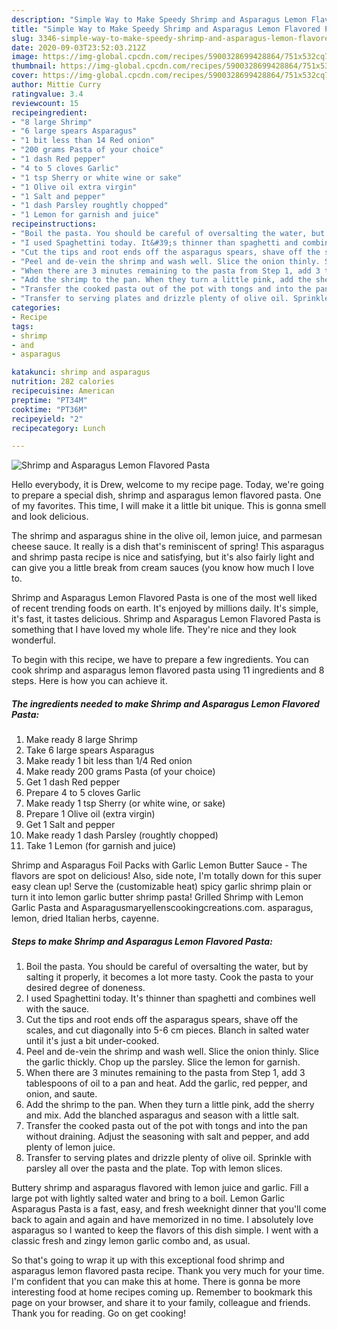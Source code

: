 ```yaml
---
description: "Simple Way to Make Speedy Shrimp and Asparagus Lemon Flavored Pasta"
title: "Simple Way to Make Speedy Shrimp and Asparagus Lemon Flavored Pasta"
slug: 3346-simple-way-to-make-speedy-shrimp-and-asparagus-lemon-flavored-pasta
date: 2020-09-03T23:52:03.212Z
image: https://img-global.cpcdn.com/recipes/5900328699428864/751x532cq70/shrimp-and-asparagus-lemon-flavored-pasta-recipe-main-photo.jpg
thumbnail: https://img-global.cpcdn.com/recipes/5900328699428864/751x532cq70/shrimp-and-asparagus-lemon-flavored-pasta-recipe-main-photo.jpg
cover: https://img-global.cpcdn.com/recipes/5900328699428864/751x532cq70/shrimp-and-asparagus-lemon-flavored-pasta-recipe-main-photo.jpg
author: Mittie Curry
ratingvalue: 3.4
reviewcount: 15
recipeingredient:
- "8 large Shrimp"
- "6 large spears Asparagus"
- "1 bit less than 14 Red onion"
- "200 grams Pasta of your choice"
- "1 dash Red pepper"
- "4 to 5 cloves Garlic"
- "1 tsp Sherry or white wine or sake"
- "1 Olive oil extra virgin"
- "1 Salt and pepper"
- "1 dash Parsley roughtly chopped"
- "1 Lemon for garnish and juice"
recipeinstructions:
- "Boil the pasta. You should be careful of oversalting the water, but by salting it properly, it becomes a lot more tasty. Cook the pasta to your desired degree of doneness."
- "I used Spaghettini today. It&#39;s thinner than spaghetti and combines well with the sauce."
- "Cut the tips and root ends off the asparagus spears, shave off the scales, and cut diagonally into 5-6 cm pieces. Blanch in salted water until it&#39;s just a bit under-cooked."
- "Peel and de-vein the shrimp and wash well. Slice the onion thinly. Slice the garlic thickly. Chop up the parsley. Slice the lemon for garnish."
- "When there are 3 minutes remaining to the pasta from Step 1, add 3 tablespoons of oil to a pan and heat. Add the garlic, red pepper, and onion, and saute."
- "Add the shrimp to the pan. When they turn a little pink, add the sherry and mix. Add the blanched asparagus and season with a little salt."
- "Transfer the cooked pasta out of the pot with tongs and into the pan without draining. Adjust the seasoning with salt and pepper, and add plenty of lemon juice."
- "Transfer to serving plates and drizzle plenty of olive oil. Sprinkle with parsley all over the pasta and the plate. Top with lemon slices."
categories:
- Recipe
tags:
- shrimp
- and
- asparagus

katakunci: shrimp and asparagus 
nutrition: 282 calories
recipecuisine: American
preptime: "PT34M"
cooktime: "PT36M"
recipeyield: "2"
recipecategory: Lunch

---
```



![Shrimp and Asparagus Lemon Flavored Pasta](https://img-global.cpcdn.com/recipes/5900328699428864/751x532cq70/shrimp-and-asparagus-lemon-flavored-pasta-recipe-main-photo.jpg)

Hello everybody, it is Drew, welcome to my recipe page. Today, we're going to prepare a special dish, shrimp and asparagus lemon flavored pasta. One of my favorites. This time, I will make it a little bit unique. This is gonna smell and look delicious.

The shrimp and asparagus shine in the olive oil, lemon juice, and parmesan cheese sauce. It really is a dish that&#39;s reminiscent of spring! This asparagus and shrimp pasta recipe is nice and satisfying, but it&#39;s also fairly light and can give you a little break from cream sauces (you know how much I love to.

Shrimp and Asparagus Lemon Flavored Pasta is one of the most well liked of recent trending foods on earth. It's enjoyed by millions daily. It's simple, it's fast, it tastes delicious. Shrimp and Asparagus Lemon Flavored Pasta is something that I have loved my whole life. They're nice and they look wonderful.


To begin with this recipe, we have to prepare a few ingredients. You can cook shrimp and asparagus lemon flavored pasta using 11 ingredients and 8 steps. Here is how you can achieve it.

<!--inarticleads1-->

##### The ingredients needed to make Shrimp and Asparagus Lemon Flavored Pasta:

1. Make ready 8 large Shrimp
1. Take 6 large spears Asparagus
1. Make ready 1 bit less than 1/4 Red onion
1. Make ready 200 grams Pasta (of your choice)
1. Get 1 dash Red pepper
1. Prepare 4 to 5 cloves Garlic
1. Make ready 1 tsp Sherry (or white wine, or sake)
1. Prepare 1 Olive oil (extra virgin)
1. Get 1 Salt and pepper
1. Make ready 1 dash Parsley (roughtly chopped)
1. Take 1 Lemon (for garnish and juice)


Shrimp and Asparagus Foil Packs with Garlic Lemon Butter Sauce - The flavors are spot on delicious! Also, side note, I&#39;m totally down for this super easy clean up! Serve the (customizable heat) spicy garlic shrimp plain or turn it into lemon garlic butter shrimp pasta! Grilled Shrimp with Lemon Garlic Pasta and Asparagusmaryellenscookingcreations.com. asparagus, lemon, dried Italian herbs, cayenne. 

<!--inarticleads2-->

##### Steps to make Shrimp and Asparagus Lemon Flavored Pasta:

1. Boil the pasta. You should be careful of oversalting the water, but by salting it properly, it becomes a lot more tasty. Cook the pasta to your desired degree of doneness.
1. I used Spaghettini today. It&#39;s thinner than spaghetti and combines well with the sauce.
1. Cut the tips and root ends off the asparagus spears, shave off the scales, and cut diagonally into 5-6 cm pieces. Blanch in salted water until it&#39;s just a bit under-cooked.
1. Peel and de-vein the shrimp and wash well. Slice the onion thinly. Slice the garlic thickly. Chop up the parsley. Slice the lemon for garnish.
1. When there are 3 minutes remaining to the pasta from Step 1, add 3 tablespoons of oil to a pan and heat. Add the garlic, red pepper, and onion, and saute.
1. Add the shrimp to the pan. When they turn a little pink, add the sherry and mix. Add the blanched asparagus and season with a little salt.
1. Transfer the cooked pasta out of the pot with tongs and into the pan without draining. Adjust the seasoning with salt and pepper, and add plenty of lemon juice.
1. Transfer to serving plates and drizzle plenty of olive oil. Sprinkle with parsley all over the pasta and the plate. Top with lemon slices.


Buttery shrimp and asparagus flavored with lemon juice and garlic. Fill a large pot with lightly salted water and bring to a boil. Lemon Garlic Asparagus Pasta is a fast, easy, and fresh weeknight dinner that you&#39;ll come back to again and again and have memorized in no time. I absolutely love asparagus so I wanted to keep the flavors of this dish simple. I went with a classic fresh and zingy lemon garlic combo and, as usual. 

So that's going to wrap it up with this exceptional food shrimp and asparagus lemon flavored pasta recipe. Thank you very much for your time. I'm confident that you can make this at home. There is gonna be more interesting food at home recipes coming up. Remember to bookmark this page on your browser, and share it to your family, colleague and friends. Thank you for reading. Go on get cooking!
